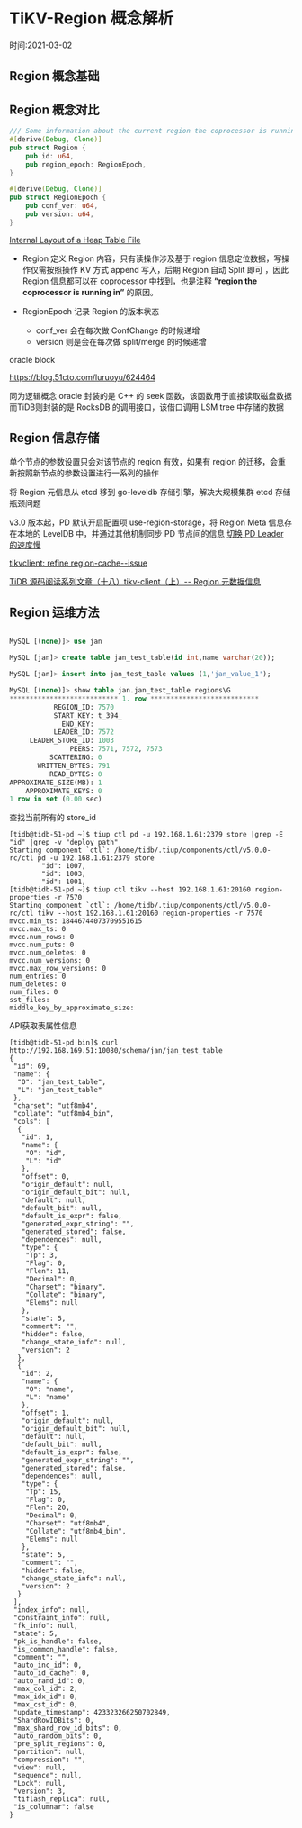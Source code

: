 # TiKV-Region 概念解析
时间:2021-03-02



## Region 概念基础





## Region 概念对比




```rust
/// Some information about the current region the coprocessor is running in.
#[derive(Debug, Clone)]
pub struct Region {
    pub id: u64,
    pub region_epoch: RegionEpoch,
}

#[derive(Debug, Clone)]
pub struct RegionEpoch {
    pub conf_ver: u64,
    pub version: u64,
}
```






[Internal Layout of a Heap Table File](https://www.interdb.jp/pg/pgsql01.html)



 - Region 定义 Region 内容，只有读操作涉及基于 region 信息定位数据，写操作仅需按照操作 KV 方式 append 写入，后期 Region 自动 Split 即可 ，因此 Region 信息都可以在 coprocessor 中找到，也是注释 **“region the coprocessor is running in”** 的原因。
 
 - RegionEpoch 记录 Region 的版本状态   
   - conf_ver 会在每次做 ConfChange 的时候递增    
   - version 则是会在每次做 split/merge 的时候递增     


[](https://zhuanlan.zhihu.com/p/24564094)



oracle block 

https://blog.51cto.com/luruoyu/624464     

同为逻辑概念 oracle 封装的是 C++ 的 seek 函数，该函数用于直接读取磁盘数据
而TiDB则封装的是 RocksDB 的调用接口，该借口调用 LSM tree 中存储的数据



## Region 信息存储


单个节点的参数设置只会对该节点的 region 有效，如果有 region 的迁移，会重新按照新节点的参数设置进行一系列的操作



将 Region 元信息从 etcd 移到 go-leveldb 存储引擎，解决大规模集群 etcd 存储瓶颈问题

v3.0 版本起，PD 默认开启配置项 use-region-storage，将 Region Meta 信息存在本地的 LevelDB 中，并通过其他机制同步 PD 节点间的信息 [切换 PD Leader 的速度慢](https://docs.pingcap.com/zh/tidb/stable/massive-regions-best-practices#%E5%88%87%E6%8D%A2-pd-leader-%E7%9A%84%E9%80%9F%E5%BA%A6%E6%85%A2)



[tikvclient: refine region-cache--issue](https://github.com/pingcap/tidb/pull/10256)


[TiDB 源码阅读系列文章（十八）tikv-client（上）-- Region 元数据信息](https://pingcap.com/blog-cn/tidb-source-code-reading-18/#%E5%A6%82%E4%BD%95%E5%AE%9A%E4%BD%8D-key-%E6%89%80%E5%9C%A8%E7%9A%84-tikv-server)



## Region 运维方法




```sql

MySQL [(none)]> use jan

MySQL [jan]> create table jan_test_table(id int,name varchar(20));

MySQL [jan]> insert into jan_test_table values (1,'jan_value_1');

MySQL [(none)]> show table jan.jan_test_table regions\G
*************************** 1. row ***************************
           REGION_ID: 7570
           START_KEY: t_394_
             END_KEY: 
           LEADER_ID: 7572
     LEADER_STORE_ID: 1003
               PEERS: 7571, 7572, 7573
          SCATTERING: 0
       WRITTEN_BYTES: 791
          READ_BYTES: 0
APPROXIMATE_SIZE(MB): 1
    APPROXIMATE_KEYS: 0
1 row in set (0.00 sec)

```


查找当前所有的 store_id  
```shell
[tidb@tidb-51-pd ~]$ tiup ctl pd -u 192.168.1.61:2379 store |grep -E "id" |grep -v "deploy_path"
Starting component `ctl`: /home/tidb/.tiup/components/ctl/v5.0.0-rc/ctl pd -u 192.168.1.61:2379 store
        "id": 1007,
        "id": 1003,
        "id": 1001,
[tidb@tidb-51-pd ~]$ tiup ctl tikv --host 192.168.1.61:20160 region-properties -r 7570
Starting component `ctl`: /home/tidb/.tiup/components/ctl/v5.0.0-rc/ctl tikv --host 192.168.1.61:20160 region-properties -r 7570
mvcc.min_ts: 18446744073709551615
mvcc.max_ts: 0
mvcc.num_rows: 0
mvcc.num_puts: 0
mvcc.num_deletes: 0
mvcc.num_versions: 0
mvcc.max_row_versions: 0
num_entries: 0
num_deletes: 0
num_files: 0
sst_files: 
middle_key_by_approximate_size: 

```

API获取表属性信息   

```shell
[tidb@tidb-51-pd bin]$ curl http://192.168.169.51:10080/schema/jan/jan_test_table
{
 "id": 69,
 "name": {
  "O": "jan_test_table",
  "L": "jan_test_table"
 },
 "charset": "utf8mb4",
 "collate": "utf8mb4_bin",
 "cols": [
  {
   "id": 1,
   "name": {
    "O": "id",
    "L": "id"
   },
   "offset": 0,
   "origin_default": null,
   "origin_default_bit": null,
   "default": null,
   "default_bit": null,
   "default_is_expr": false,
   "generated_expr_string": "",
   "generated_stored": false,
   "dependences": null,
   "type": {
    "Tp": 3,
    "Flag": 0,
    "Flen": 11,
    "Decimal": 0,
    "Charset": "binary",
    "Collate": "binary",
    "Elems": null
   },
   "state": 5,
   "comment": "",
   "hidden": false,
   "change_state_info": null,
   "version": 2
  },
  {
   "id": 2,
   "name": {
    "O": "name",
    "L": "name"
   },
   "offset": 1,
   "origin_default": null,
   "origin_default_bit": null,
   "default": null,
   "default_bit": null,
   "default_is_expr": false,
   "generated_expr_string": "",
   "generated_stored": false,
   "dependences": null,
   "type": {
    "Tp": 15,
    "Flag": 0,
    "Flen": 20,
    "Decimal": 0,
    "Charset": "utf8mb4",
    "Collate": "utf8mb4_bin",
    "Elems": null
   },
   "state": 5,
   "comment": "",
   "hidden": false,
   "change_state_info": null,
   "version": 2
  }
 ],
 "index_info": null,
 "constraint_info": null,
 "fk_info": null,
 "state": 5,
 "pk_is_handle": false,
 "is_common_handle": false,
 "comment": "",
 "auto_inc_id": 0,
 "auto_id_cache": 0,
 "auto_rand_id": 0,
 "max_col_id": 2,
 "max_idx_id": 0,
 "max_cst_id": 0,
 "update_timestamp": 423323266250702849,
 "ShardRowIDBits": 0,
 "max_shard_row_id_bits": 0,
 "auto_random_bits": 0,
 "pre_split_regions": 0,
 "partition": null,
 "compression": "",
 "view": null,
 "sequence": null,
 "Lock": null,
 "version": 3,
 "tiflash_replica": null,
 "is_columnar": false
}
```





